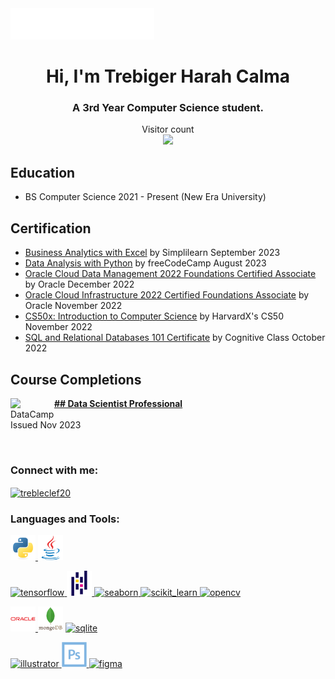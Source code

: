 <img src="https://github.com/TrebleClef20/TrebleClef20/blob/main/flow.svg" />

<h1 align="center">Hi, I'm Trebiger Harah Calma</h1>
<h3 align="center">A 3rd Year Computer Science student.</h3>

<p align="center"> 
  Visitor count<br>
  <img src="https://profile-counter.glitch.me/TrebleClef20/count.svg" />
</p>

## Education
- BS Computer Science 2021 - Present (New Era University)

## Certification
- [Business Analytics with Excel](https://simpli-web.app.link/e/ap7hTGsmTCb) by Simplilearn September 2023
- [Data Analysis with Python](https://freecodecamp.org/certification/TrebleClef20/data-analysis-with-python-v7) by freeCodeCamp August 2023
- [Oracle Cloud Data Management 2022 Foundations Certified Associate](https://catalog-education.oracle.com/ords/certview/sharebadge?id=73AC08648CACD3285B113FC8255D687B5384CF408931735A7AC346A7A20472ED) by Oracle December 2022
- [Oracle Cloud Infrastructure 2022 Certified Foundations Associate](https://catalog-education.oracle.com/ords/certview/sharebadge?id=B44992A462323AADAFEE59F44B430F760CD5AF56A07B13A929E8E1C037B89375) by Oracle November 2022
- [CS50x: Introduction to Computer Science](https://cs50.harvard.edu/certificates/42b28386-2bb1-4c84-9853-99bde7054759) by HarvardX's CS50 November 2022
- [SQL and Relational Databases 101 Certificate](https://courses.cognitiveclass.ai/certificates/feebcc2f87d84a73ae1ec59bfaabc0e6) by Cognitive Class October 2022

## Course Completions
<p align="left">
<a href="https://www.datacamp.com/completed/statement-of-accomplishment/track/bc8a45a9216f5582e45930b9cb6fb2651dd94521" title="Data Scientist Professional"><img src="https://media.licdn.com/dms/image/C4D0BAQHoE9F6A76mOQ/company-logo_100_100/0/1630577190840/datacampinc_logo?e=1709164800&v=beta&t=nw4-c14iecX6q0pl-WyHc46TH1itt3mjyD_sCyJI0qw" width="70px" align="left"/></a>
<a href="https://www.datacamp.com/completed/statement-of-accomplishment/track/bc8a45a9216f5582e45930b9cb6fb2651dd94521"><strong> ## Data Scientist Professional</strong></a>
<br>DataCamp
<br>Issued Nov 2023</p>
<br>

<p align="left">


<h3 align="left">Connect with me:</h3>
<p align="left">
<a href="https://linkedin.com/in/trebleclef20" target="blank"><img align="center" src="https://raw.githubusercontent.com/rahuldkjain/github-profile-readme-generator/master/src/images/icons/Social/linked-in-alt.svg" alt="trebleclef20" height="30" width="40" /></a>
</p>

<h3 align="left">Languages and Tools:</h3>
<p align="left">
</a> <a href="https://www.python.org" target="_blank" rel="noreferrer"> <img src="https://raw.githubusercontent.com/devicons/devicon/master/icons/python/python-original.svg" alt="python" width="40" height="40"/> 
<a href="https://www.java.com" target="_blank" rel="noreferrer"> <img src="https://raw.githubusercontent.com/devicons/devicon/master/icons/java/java-original.svg" alt="java" width="40" height="40"/> </a> 


  </a> <a href="https://www.tensorflow.org" target="_blank" rel="noreferrer"> <img src="https://www.vectorlogo.zone/logos/tensorflow/tensorflow-icon.svg" alt="tensorflow" width="40" height="40"/> </a>  <a href="https://pandas.pydata.org/" target="_blank" rel="noreferrer"> <img src="https://raw.githubusercontent.com/devicons/devicon/2ae2a900d2f041da66e950e4d48052658d850630/icons/pandas/pandas-original.svg" alt="pandas" width="40" height="40"/> </a> </a> <a href="https://seaborn.pydata.org/" target="_blank" rel="noreferrer"> <img src="https://seaborn.pydata.org/_images/logo-mark-lightbg.svg" alt="seaborn" width="40" height="40"/> </a> <a href="https://scikit-learn.org/" target="_blank" rel="noreferrer"> <img src="https://upload.wikimedia.org/wikipedia/commons/0/05/Scikit_learn_logo_small.svg" alt="scikit_learn" width="40" height="40"/> <a href="https://opencv.org/" target="_blank" rel="noreferrer"> <img src="https://www.vectorlogo.zone/logos/opencv/opencv-icon.svg" alt="opencv" width="40" height="40"/> </a> 

  <a href="https://www.oracle.com/" target="_blank" rel="noreferrer"> <img src="https://raw.githubusercontent.com/devicons/devicon/master/icons/oracle/oracle-original.svg" alt="oracle" width="40" height="40"/> <a href="https://www.mongodb.com/" target="_blank" rel="noreferrer"> <img src="https://raw.githubusercontent.com/devicons/devicon/master/icons/mongodb/mongodb-original-wordmark.svg" alt="mongodb" width="40" height="40"/></a> <a href="https://www.sqlite.org/" target="_blank" rel="noreferrer"> <img src="https://www.vectorlogo.zone/logos/sqlite/sqlite-icon.svg" alt="sqlite" width="40" height="40"/></a> 



  <a href="https://www.adobe.com/in/products/illustrator.html" target="_blank" rel="noreferrer"> <img src="https://www.vectorlogo.zone/logos/adobe_illustrator/adobe_illustrator-icon.svg" alt="illustrator" width="40" height="40"/> </a> <a href="https://www.photoshop.com/en" target="_blank" rel="noreferrer"> <img src="https://raw.githubusercontent.com/devicons/devicon/master/icons/photoshop/photoshop-line.svg" alt="photoshop" width="40" height="40"/> </a> <a href="https://www.figma.com/" target="_blank" rel="noreferrer"> <img src="https://www.vectorlogo.zone/logos/figma/figma-icon.svg" alt="figma" width="40" height="40"/> </a>

</p>
  



<!---
TrebleClef20/TrebleClef20 is a ✨ special ✨ repository because its `README.md` (this file) appears on your GitHub profile.
You can click the Preview link to take a look at your changes.
--->
